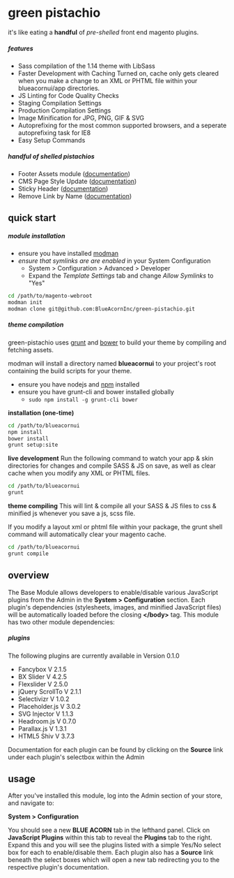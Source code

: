 # green pistachio

it's like eating a **handful** of _pre-shelled_ front end magento plugins.

##### features
* Sass compilation of the 1.14 theme with LibSass
* Faster Development with Caching Turned on, cache only gets cleared when you make a change to an XML or PHTML file within your blueacornui/app directories.
* JS Linting for Code Quality Checks
* Staging Compilation Settings
* Production Compilation Settings
* Image Minification for JPG, PNG, GIF & SVG
* Autoprefixing for the most common supported browsers, and a seperate autoprefixing task for IE8
* Easy Setup Commands

##### handful of shelled pistachios
* Footer Assets module ([documentation](https://github.com/BlueAcornInc/ba-footer-assets/tree/master))
* CMS Page Style Update ([documentation](https://github.com/BlueAcornInc/gp-cms-page-style-update/tree/master))
* Sticky Header ([documentation](https://github.com/BlueAcornInc/gp-stickyheader/tree/master))
* Remove Link by Name ([documentation](https://github.com/BlueAcornInc/gp-remove-link-by-name/tree/master))

## quick start

##### module installation
* ensure you have installed [modman](https://github.com/colinmollenhour/modman)
* *ensure that symlinks are are enabled* in your System Configuration
  * System > Configuration > Advanced > Developer
  * Expand the *Template Settings* tab and change *Allow Symlinks* to "Yes"

```sh
cd /path/to/magento-webroot
modman init
modman clone git@github.com:BlueAcornInc/green-pistachio.git
```

##### theme compilation

green-pistachio uses [grunt](http://gruntjs.com/) and [bower](http://bower.io/) to build your theme by compiling and fetching assets.

modman will install a directory named **blueacornui** to your project's root containing the build scripts for your theme.

* ensure you have nodejs and [npm](https://www.npmjs.com/) installed
* ensure you have grunt-cli and bower installed globally
  * `sudo npm install -g grunt-cli bower`

**installation (one-time)**
```sh
cd /path/to/blueacornui
npm install
bower install
grunt setup:site
```

**live development**
Run the following command to watch your app & skin directories for changes and compile SASS & JS on save, as well as clear cache when you modify any XML or PHTML files.

```sh
cd /path/to/blueacornui
grunt
```


**theme compiling**
This will lint & compile all your SASS & JS files to css & minified js whenever you save a js, scss file.

If you modify a layout xml or phtml file within your package, the grunt shell command will automatically clear your magento cache.

```sh
cd /path/to/blueacornui
grunt compile
```

## overview

The Base Module allows developers to enable/disable various JavaScript plugins from the Admin in the **System > Configuration** section. Each plugin's dependencies (stylesheets, images, and minified JavaScript files) will be automatically loaded before the closing **&lt;/body&gt;** tag. This module has two other module dependencies:

##### plugins
The following plugins are currently available in Version 0.1.0

* Fancybox V 2.1.5
* BX Slider V 4.2.5
* Flexslider V 2.5.0
* jQuery ScrollTo V 2.1.1
* Selectivizr V 1.0.2
* Placeholder.js V 3.0.2
* SVG Injector V 1.1.3
* Headroom.js V 0.7.0
* Parallax.js V 1.3.1
* HTML5 Shiv V 3.7.3

Documentation for each plugin can be found by clicking on the **Source** link under each plugin's selectbox within the Admin



## usage
After you've installed this module, log into the Admin section of your store, and navigate to:

**System > Configuration**

You should see a new **BLUE ACORN** tab in the lefthand panel. Click on **JavaScript Plugins** within this tab to reveal the **Plugins** tab to the right. Expand this and you will see the plugins listed with a simple Yes/No select box for each to enable/disable them. Each plugin also has a **Source** link beneath the select boxes which will open a new tab redirecting you to the respective plugin's documentation.
